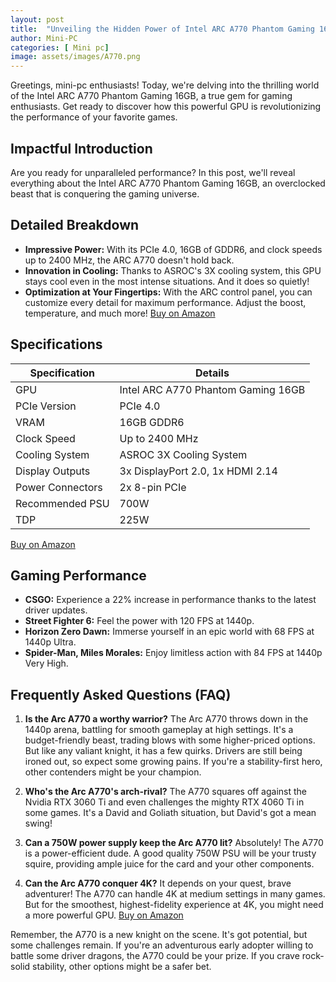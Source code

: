 ```yaml
---
layout: post
title:  "Unveiling the Hidden Power of Intel ARC A770 Phantom Gaming 16GB"
author: Mini-PC
categories: [ Mini pc]
image: assets/images/A770.png
--- 
```


Greetings, mini-pc enthusiasts! Today, we're delving into the thrilling world of the Intel ARC A770 Phantom Gaming 16GB, a true gem for gaming enthusiasts. Get ready to discover how this powerful GPU is revolutionizing the performance of your favorite games.

## Impactful Introduction
Are you ready for unparalleled performance? In this post, we'll reveal everything about the Intel ARC A770 Phantom Gaming 16GB, an overclocked beast that is conquering the gaming universe.

## Detailed Breakdown
- **Impressive Power:** With its PCIe 4.0, 16GB of GDDR6, and clock speeds up to 2400 MHz, the ARC A770 doesn't hold back.
- **Innovation in Cooling:** Thanks to ASROC's 3X cooling system, this GPU stays cool even in the most intense situations. And it does so quietly!
- **Optimization at Your Fingertips:** With the ARC control panel, you can customize every detail for maximum performance. Adjust the boost, temperature, and much more! [Buy on Amazon](https://amzn.to/3JoEBwL)


## Specifications

| Specification             | Details                                |
|----------------------------|----------------------------------------|
| GPU                        | Intel ARC A770 Phantom Gaming 16GB     |
| PCIe Version               | PCIe 4.0                                |
| VRAM                       | 16GB GDDR6                              |
| Clock Speed                | Up to 2400 MHz                          |
| Cooling System             | ASROC 3X Cooling System                 |
| Display Outputs            | 3x DisplayPort 2.0, 1x HDMI 2.14        |
| Power Connectors           | 2x 8-pin PCIe                           |
| Recommended PSU            | 700W                                    |
| TDP                        | 225W                                    |

[Buy on Amazon](https://amzn.to/3JoEBwL)
## Gaming Performance
- **CSGO:** Experience a 22% increase in performance thanks to the latest driver updates.
- **Street Fighter 6:** Feel the power with 120 FPS at 1440p.
- **Horizon Zero Dawn:** Immerse yourself in an epic world with 68 FPS at 1440p Ultra.
- **Spider-Man, Miles Morales:** Enjoy limitless action with 84 FPS at 1440p Very High.

## Frequently Asked Questions (FAQ)

1. **Is the Arc A770 a worthy warrior?**
The Arc A770 throws down in the 1440p arena, battling for smooth gameplay at high settings. It's a budget-friendly beast, trading blows with some higher-priced options. But like any valiant knight, it has a few quirks. Drivers are still being ironed out, so expect some growing pains. If you're a stability-first hero, other contenders might be your champion.

2. **Who's the Arc A770's arch-rival?**
The A770 squares off against the Nvidia RTX 3060 Ti and even challenges the mighty RTX 4060 Ti in some games. It's a David and Goliath situation, but David's got a mean swing!

3. **Can a 750W power supply keep the Arc A770 lit?**
Absolutely! The A770 is a power-efficient dude. A good quality 750W PSU will be your trusty squire, providing ample juice for the card and your other components.

4. **Can the Arc A770 conquer 4K?**
It depends on your quest, brave adventurer! The A770 can handle 4K at medium settings in many games. But for the smoothest, highest-fidelity experience at 4K, you might need a more powerful GPU. [Buy on Amazon](https://amzn.to/3JoEBwL)

Remember, the A770 is a new knight on the scene. It's got potential, but some challenges remain. If you're an adventurous early adopter willing to battle some driver dragons, the A770 could be your prize. If you crave rock-solid stability, other options might be a safer bet.
